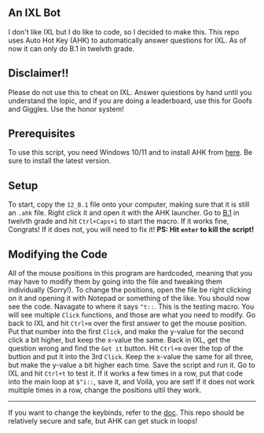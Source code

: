 ## An IXL Bot
I don't like IXL but I do like to code, so I decided to make this. This repo uses Auto Hot Key (AHK) to automatically answer questions for IXL. As of now it can only do B.1 in twelvth grade.

## Disclaimer!!
Please do not use this to cheat on IXL. Answer quiestions by hand until you understand the lopic, and if you are doing a leaderboard, use this for Goofs and Giggles. Use the honor system!

## Prerequisites 
To use this script, you need Windows 10/11 and to install AHK from [here](https://www.autohotkey.com/download/ "AHK Download"). Be sure to install the latest version. 

## Setup
To start, copy the `12_B.1` file onto your computer, making sure that it is still an `.ahk` file. Right click it and open it with the AHK launcher. Go to [B.1](https://www.ixl.com/ela/grade-12/which-text-is-most-formal) in twelvth grade and hit `Ctrl+Caps+i` to start the macro. If it works fine, Congrats! If it does not, you will need to fix it! **PS: Hit `enter` to kill the script!**

## Modifying the Code
All of the mouse positions in this program are hardcoded, meaning that you may have to modify them by going into the file and tweaking them individually (Sorry!). To change the positions, open the file be right clicking on it and opening it with Notepad or something of the like. You should now see the code. Navagate to where it says `^t::`. This is the testing macro. You will see multiple `Click` functions, and those are what you need to modify. Go back to IXL and hit `Ctrl+m` over the first answer to get the mouse position. Put that number into the first `Click`, and make the y-value for the second click a bit higher, but keep the x-value the same. Back in IXL, get the question wrong and find the `Got it` button. Hit `Ctrl+m` over the top of the buttion and put it into the 3rd `Click`. Keep the x-value the same for all three, but make the y-value a bit higher each time. Save the script and run it. Go to IXL and hit `Ctrl+t` to test it. If it works a few times in a row, put that code into the main loop at `$^i::`, save it, and Voilà, you are set! If it does not work multiple times in a row, change the positions ultil they work.
******
If you want to change the keybinds, refer to the [doc](https://www.autohotkey.com/docs/v2/Hotkeys.htm).
This repo should be relatively secure and safe, but AHK can get stuck in loops!
